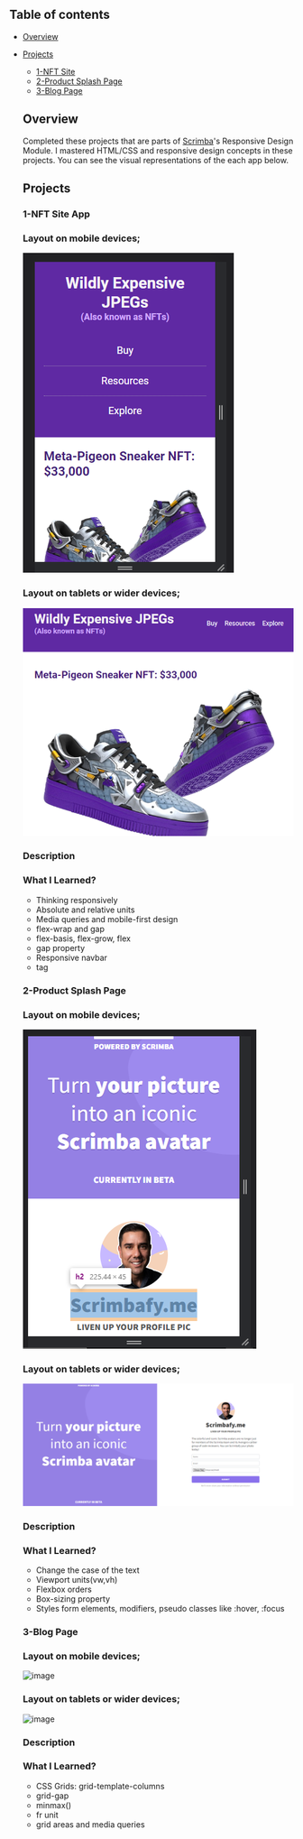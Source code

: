 ## Table of contents

- [Overview](#overview)

- [Projects](#projects)

  - [1-NFT Site](#nft-site)
  - [2-Product Splash Page](#splash-page)
  - [3-Blog Page](#blog-page)


  ## Overview

  Completed these projects that are parts of [Scrimba](https://scrimba.com/learn/frontend/)'s Responsive Design Module.  I mastered HTML/CSS and responsive design concepts in these projects.
  You can see the visual representations of the each app below.

  ## Projects

  ### 1-NFT Site App
  
  ### Layout on mobile devices;
  ![image](./1-nft-site/nft.png)
  
  ### Layout on tablets or wider devices;
  ![image](./1-nft-site/nft2.png)
  
  ### Description


  ### What I Learned?
  

  - Thinking responsively
  - Absolute and relative units
  - Media queries and mobile-first design
  - flex-wrap and gap
  - flex-basis, flex-grow, flex
  - gap property
  - Responsive navbar
  - <meta viewport> tag
  
  
  
  ### 2-Product Splash Page
  
  ### Layout on mobile devices;
  ![image](./2-product-splash-page/splash-page2.png)
  
  ### Layout on tablets or wider devices;
  ![image](./2-product-splash-page/splash-page.png)
  
  ### Description


  ### What I Learned?
  
  - Change the case of the text
  - Viewport units(vw,vh)
  - Flexbox orders
  - Box-sizing property
  - Styles form elements, modifiers, pseudo classes like :hover, :focus
  
  
   
  ### 3-Blog Page
  
  ### Layout on mobile devices;
  ![image](./3-blog-page/blog2.png)
  
  ### Layout on tablets or wider devices;
  ![image](./3-blog-page/blog3.png)
  
  ### Description


  ### What I Learned?
  
  - CSS Grids: grid-template-columns
  - grid-gap
  - minmax()
  - fr unit
  - grid areas and media queries
